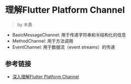 # 理解Flutter Platform Channel

> by 木愚

* BasicMessageChannel: 用于传递字符串和半结构化的信息
* MethodChannel: 用于方法调用
* EventChannel: 用于数据流（event streams）的传递



## 参考链接
* [深入理解Flutter Platform Channel](https://juejin.im/post/5b84ff6a6fb9a019f47d1cc9)